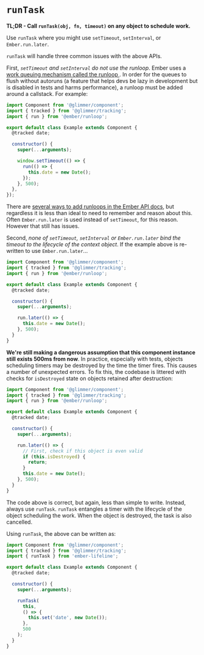 # `runTask`

**TL;DR - Call `runTask(obj, fn, timeout)` on any object to schedule work.**

Use `runTask` where you might use `setTimeout`, `setInterval`, or
`Ember.run.later`.

`runTask` will handle three common issues with the above APIs.

First, _`setTimeout` and `setInterval` do not use the runloop_. Ember uses
a [work queuing mechanism called the runloop ](https://guides.emberjs.com/v2.5.0/applications/run-loop/).
In order for the queues to flush without autoruns (a feature that helps devs
be lazy in development but is disabled in tests and harms performance), a
runloop must be added around a callstack. For example:

```js
import Component from '@glimmer/component';
import { tracked } from '@glimmer/tracking';
import { run } from '@ember/runloop';

export default class Example extends Component {
  @tracked date;

  constructor() {
    super(...arguments);

    window.setTimeout(() => {
      run(() => {
        this.date = new Date();
      });
    }, 500);
  },
});
```

There are [several ways to add runloops in the Ember API docs](http://emberjs.com/api/classes/Ember.run.html),
but regardless it is less than ideal to need to remember and reason about this.
Often `Ember.run.later` is used instead of `setTimeout`, for this reason. However
that still has issues.

Second, _none of `setTimeout`, `setInterval` or `Ember.run.later` bind the
timeout to the lifecycle of the context object_. If the example above is
re-written to use `Ember.run.later`...

```js
import Component from '@glimmer/component';
import { tracked } from '@glimmer/tracking';
import { run } from '@ember/runloop';

export default class Example extends Component {
  @tracked date;

  constructor() {
    super(...arguments);

    run.later(() => {
      this.date = new Date();
    }, 500);
  }
}
```

**We're still making a dangerous assumption that this component instance
still exists 500ms from now**. In practice, especially with tests, objects
scheduling timers may be destroyed by the time the timer fires. This causes
a number of unexpected errors. To fix this, the codebase is littered
with checks for `isDestroyed` state on objects retained after destruction:

```js
import Component from '@glimmer/component';
import { tracked } from '@glimmer/tracking';
import { run } from '@ember/runloop';

export default class Example extends Component {
  @tracked date;

  constructor() {
    super(...arguments);

    run.later(() => {
      // First, check if this object is even valid
      if (this.isDestroyed) {
        return;
      }
      this.date = new Date();
    }, 500);
  }
}
```

The code above is correct, but again, less than simple to write.
Instead, always use `runTask`. `runTask` entangles a timer with the
lifecycle of the object scheduling the work. When the object is destroyed,
the task is also cancelled.

Using `runTask`, the above can be written as:

```js
import Component from '@glimmer/component';
import { tracked } from '@glimmer/tracking';
import { runTask } from 'ember-lifeline';

export default class Example extends Component {
  @tracked date;

  constructor() {
    super(...arguments);

    runTask(
      this,
      () => {
        this.set('date', new Date());
      },
      500
    );
  }
}
```
